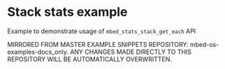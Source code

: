 # Stack stats example

Example to demonstrate usage of `mbed_stats_stack_get_each` API


MIRRORED FROM MASTER EXAMPLE SNIPPETS REPOSITORY: mbed-os-examples-docs_only.
ANY CHANGES MADE DIRECTLY TO THIS REPOSITORY WILL BE AUTOMATICALLY OVERWRITTEN.
